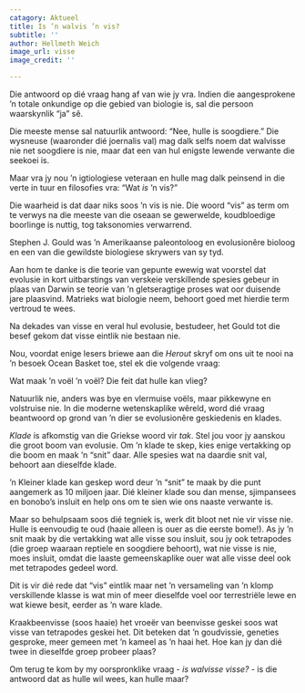 ```yaml
---
catagory: Aktueel
title: Is ’n walvis ’n vis?
subtitle: ''
author: Hellmeth Weich
image_url: visse
image_credit: ''

---
```

Die antwoord op dié vraag hang af van wie jy vra. Indien die aangesprokene ’n totale onkundige op die gebied van biologie is, sal die persoon waarskynlik “ja” sê.

Die meeste mense sal natuurlik antwoord: “Nee, hulle is soogdiere.” Die wysneuse (waaronder dié joernalis val) mag dalk selfs noem dat walvisse nie net soogdiere is nie, maar dat een van hul enigste lewende verwante die seekoei is.

Maar vra jy nou ’n igtiologiese veteraan en hulle mag dalk peinsend in die verte in tuur en filosofies vra: “Wat _is_ ’n vis?”

Die waarheid is dat daar niks soos ’n vis is nie. Die woord “vis” as term om te verwys na die meeste van die oseaan se gewerwelde, koudbloedige boorlinge is nuttig, tog taksonomies verwarrend.

Stephen J. Gould was ’n Amerikaanse paleontoloog en evolusionêre bioloog en een van die gewildste biologiese skrywers van sy tyd.

Aan hom te danke is die teorie van gepunte ewewig wat voorstel dat evolusie in kort uitbarstings van verskeie verskillende spesies gebeur in plaas van Darwin se teorie van ’n gletseragtige proses wat oor duisende jare plaasvind. Matrieks wat biologie neem, behoort goed met hierdie term vertroud te wees.

Na dekades van visse en veral hul evolusie, bestudeer, het Gould tot die besef gekom dat visse eintlik nie bestaan nie.

Nou, voordat enige lesers briewe aan die _Herout_ skryf om ons uit te nooi na ’n besoek Ocean Basket toe, stel ek die volgende vraag:

Wat maak ’n voël ’n voël? Die feit dat hulle kan vlieg?

Natuurlik nie, anders was bye en vlermuise voëls, maar pikkewyne en volstruise nie. In die moderne wetenskaplike wêreld, word dié vraag beantwoord op grond van ’n dier se evolusionêre geskiedenis en klades.

_Klade_ is afkomstig van die Griekse woord vir _tak_. Stel jou voor jy aanskou die groot boom van evolusie. Om ’n klade te skep, kies enige vertakking op die boom en maak ’n “snit” daar. Alle spesies wat na daardie snit val, behoort aan dieselfde klade.

’n Kleiner klade kan geskep word deur ’n “snit” te maak by die punt aangemerk as 10 miljoen jaar. Dié kleiner klade sou dan mense, sjimpansees en bonobo’s insluit en help ons om te sien wie ons naaste verwante is.

Maar so behulpsaam soos dié tegniek is, werk dit bloot net nie vir visse nie. Hulle is eenvoudig te oud (haaie alleen is ouer as die eerste bome!). As jy ’n snit maak by die vertakking wat alle visse sou insluit, sou jy ook tetrapodes (die groep waaraan reptiele en soogdiere behoort), wat nie visse is nie, moes insluit, omdat die laaste gemeenskaplike ouer wat alle visse deel ook met tetrapodes gedeel word.

Dit is vir dié rede dat “vis” eintlik maar net ’n versameling van ’n klomp verskillende klasse is wat min of meer dieselfde voel oor terrestriële lewe en wat kiewe besit, eerder as ’n ware klade.

Kraakbeenvisse (soos haaie) het vroeër van beenvisse geskei soos wat visse van tetrapodes geskei het. Dit beteken dat ’n goudvissie, geneties gesproke, meer gemeen met ’n kameel as ’n haai het. Hoe kan jy dan dié twee in dieselfde groep probeer plaas?

Om terug te kom by my oorspronklike vraag - _is walvisse visse?_ - is die antwoord dat as hulle wil wees, kan hulle maar?